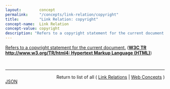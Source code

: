```yaml
---
layout:        concept
permalink:     "/concepts/link-relation/copyright"
title:         "Link Relation: copyright"
concept-name:  Link Relation
concept-value: copyright
description: "Refers to a copyright statement for the current document."
---
```


[Refers to a copyright statement for the current document.](http://www.w3.org/TR/html4/types.html#type-links "Read documentation for Link Relation &#34;copyright&#34;") (**[W3C TR http://www.w3.org/TR/html4: Hypertext Markup Language (HTML)](/specs/W3C/TR/html4 "This specification defines the HyperText Markup Language (HTML), the publishing language of the World Wide Web. This specification defines HTML 4.01, which is a subversion of HTML 4. In addition to the text, multimedia, and hyperlink features of the previous versions of HTML (HTML 3.2 and HTML 2.0), HTML 4 supports more multimedia options, scripting languages, style sheets, better printing facilities, and documents that are more accessible to users with disabilities. HTML 4 also takes great strides towards the internationalization of documents, with the goal of making the Web truly World Wide.")**)

<br/>
<hr/>

<p style="float : left"><a href="./copyright.json" title="JSON representing this particular Web Concept value">JSON</a></p>
<p style="text-align: right">Return to list of all ( <a href="../link-relation/">Link Relations</a> | <a href="../">Web Concepts</a> )</p>
